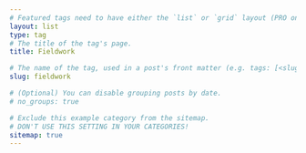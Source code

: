 ```yaml
---
# Featured tags need to have either the `list` or `grid` layout (PRO only).fhds
layout: list
type: tag
# The title of the tag's page.
title: Fieldwork

# The name of the tag, used in a post's front matter (e.g. tags: [<slug>]).
slug: fieldwork

# (Optional) You can disable grouping posts by date.
# no_groups: true

# Exclude this example category from the sitemap.
# DON'T USE THIS SETTING IN YOUR CATEGORIES!
sitemap: true
---
```


